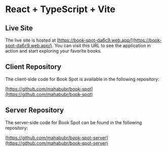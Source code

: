 # React + TypeScript + Vite

## Live Site

The live site is hosted at [https://book-spot-da6c9.web.app/](https://book-spot-da6c9.web.app/). You can visit this URL to see the application in action and start exploring your favorite books.

## Client Repository

The client-side code for Book Spot is available in the following repository:

[https://github.com/mahabubr/book-spot](https://github.com/mahabubr/book-spot)

## Server Repository

The server-side code for Book Spot can be found in the following repository:

[https://github.com/mahabubr/book-spot-server](https://github.com/mahabubr/book-spot-server)
